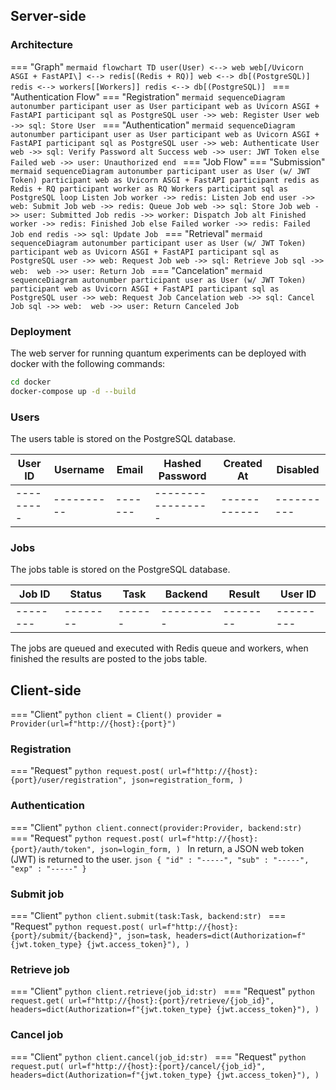 
## Server-side

### Architecture
=== "Graph"
    ```mermaid
    flowchart TD
        user(User) <--> web
        web[/Uvicorn ASGI + FastAPI\] <--> redis[(Redis + RQ)]
        web <--> db[(PostgreSQL)]
        redis <--> workers[[Workers]]
        redis <--> db[(PostgreSQL)]
    ```
=== "Authentication Flow"
    === "Registration"
        ```mermaid
        sequenceDiagram
            autonumber
            participant user as User
            participant web as Uvicorn ASGI + FastAPI
            participant sql as PostgreSQL
            user ->> web: Register User
            web ->> sql: Store User
        ```
    === "Authentication"
        ```mermaid
        sequenceDiagram
            autonumber
            participant user as User
            participant web as Uvicorn ASGI + FastAPI
            participant sql as PostgreSQL
            user ->> web: Authenticate User
            web ->> sql: Verify Password
            alt Success
                web ->> user: JWT Token
            else Failed
                web ->> user: Unauthorized
            end
        ```
=== "Job Flow"
    === "Submission"
        ```mermaid
        sequenceDiagram
            autonumber
            participant user as User (w/ JWT Token)
            participant web as Uvicorn ASGI + FastAPI
            participant redis as Redis + RQ
            participant worker as RQ Workers
            participant sql as PostgreSQL
            loop Listen Job
            worker ->> redis: Listen Job
            end
            user ->> web: Submit Job
            web ->> redis: Queue Job
            web ->> sql: Store Job
            web ->> user: Submitted Job
            redis ->> worker: Dispatch Job
            alt Finished
                worker ->> redis: Finished Job
            else Failed
                worker ->> redis: Failed Job
            end
            redis ->> sql: Update Job
        ```
    === "Retrieval"
        ```mermaid
        sequenceDiagram
            autonumber
            participant user as User (w/ JWT Token)
            participant web as Uvicorn ASGI + FastAPI
            participant sql as PostgreSQL
            user ->> web: Request Job
            web ->> sql: Retrieve Job
            sql ->> web: 
            web ->> user: Return Job
        ```
    === "Cancelation"
        ```mermaid
        sequenceDiagram
            autonumber
            participant user as User (w/ JWT Token)
            participant web as Uvicorn ASGI + FastAPI
            participant sql as PostgreSQL
            user ->> web: Request Job Cancelation
            web ->> sql: Cancel Job
            sql ->> web: 
            web ->> user: Return Canceled Job
        ```



### Deployment
The web server for running quantum experiments can be deployed with docker with the following commands:
```bash
cd docker
docker-compose up -d --build
```

### Users
The users table is stored on the PostgreSQL database. 

| User ID | Username | Email | Hashed Password | Created At | Disabled |
|---------|----------|-------|-----------------|------------|----------|
|---------|----------|-------|-----------------|------------|----------|


### Jobs
The jobs table is stored on the PostgreSQL database. 

| Job ID | Status | Task | Backend | Result | User ID |
|--------|--------|------|---------|--------|---------|
|--------|--------|------|---------|--------|---------|

The jobs are queued and executed with Redis queue and workers, when finished the results are posted to the jobs table.


## Client-side
=== "Client"
    ```python
    client = Client()
    provider = Provider(url=f"http://{host}:{port}")
    ``` 

### Registration
=== "Request"
    ```python
    request.post(
        url=f"http://{host}:{port}/user/registration",
        json=registration_form,
    )
    ```

### Authentication
=== "Client"
    ```python
    client.connect(provider:Provider, backend:str)
    ```
=== "Request"
    ```python
    request.post(
        url=f"http://{host}:{port}/auth/token",
        json=login_form,
    )
    ```
    In return, a JSON web token (JWT) is returned to the user.
    ```json
    {
        "id" : "-----",
        "sub" : "-----",
        "exp" : "-----"
    }
    ```

### Submit job
=== "Client"
    ```python
    client.submit(task:Task, backend:str)
    ```
=== "Request"
    ```python
    request.post(
        url=f"http://{host}:{port}/submit/{backend}",
        json=task,
        headers=dict(Authorization=f"{jwt.token_type} {jwt.access_token}"),
    )
    ```

### Retrieve job
=== "Client"
    ```python
    client.retrieve(job_id:str)
    ```
=== "Request"
    ```python
    request.get(
        url=f"http://{host}:{port}/retrieve/{job_id}",
        headers=dict(Authorization=f"{jwt.token_type} {jwt.access_token}"),
    )
    ```

### Cancel job
=== "Client"
    ```python
    client.cancel(job_id:str)
    ```
=== "Request"
    ```python
    request.put(
        url=f"http://{host}:{port}/cancel/{job_id}",
        headers=dict(Authorization=f"{jwt.token_type} {jwt.access_token}"),
    )
    ```